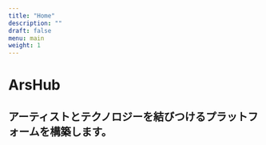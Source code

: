 ```yaml
---
title: "Home"
description: ""
draft: false
menu: main
weight: 1
---
```


# ArsHub
## アーティストとテクノロジーを結びつけるプラットフォームを構築します。

